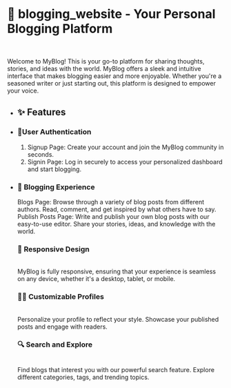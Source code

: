 <h1>📝 blogging_website - Your Personal Blogging Platform</h1><br/>
<p>Welcome to MyBlog! This is your go-to platform for sharing thoughts, stories, and ideas with the world. MyBlog offers a sleek and intuitive interface that makes blogging easier and more enjoyable. Whether you're a seasoned writer or just starting out, this platform is designed to empower your voice.</p>


<ul>
 <li><h2>✨ Features</h2></li>
 <li><h3>🔐User Authentication</h3></li>
<ol>
<li>Signup Page: Create your account and join the MyBlog community in seconds.</li>
<li>Signin Page: Log in securely to access your personalized dashboard and start blogging.</li>
</ol>
<li><h3>📰 Blogging Experience</h3></li>
Blogs Page: Browse through a variety of blog posts from different authors. Read, comment, and get inspired by what others have to say.<br/>
Publish Posts Page: Write and publish your own blog posts with our easy-to-use editor. Share your stories, ideas, and knowledge with the world.<br/>
<h3>📱 Responsive Design</h3><br/>
MyBlog is fully responsive, ensuring that your experience is seamless on any device, whether it's a desktop, tablet, or mobile.<br/>
<h3>📰🎨 Customizable Profiles</h3><br/>
Personalize your profile to reflect your style. Showcase your published posts and engage with readers.<br/>
<h3>🔍 Search and Explore</h3><br/>
Find blogs that interest you with our powerful search feature. Explore different categories, tags, and trending topics.<br/>
</ul>



